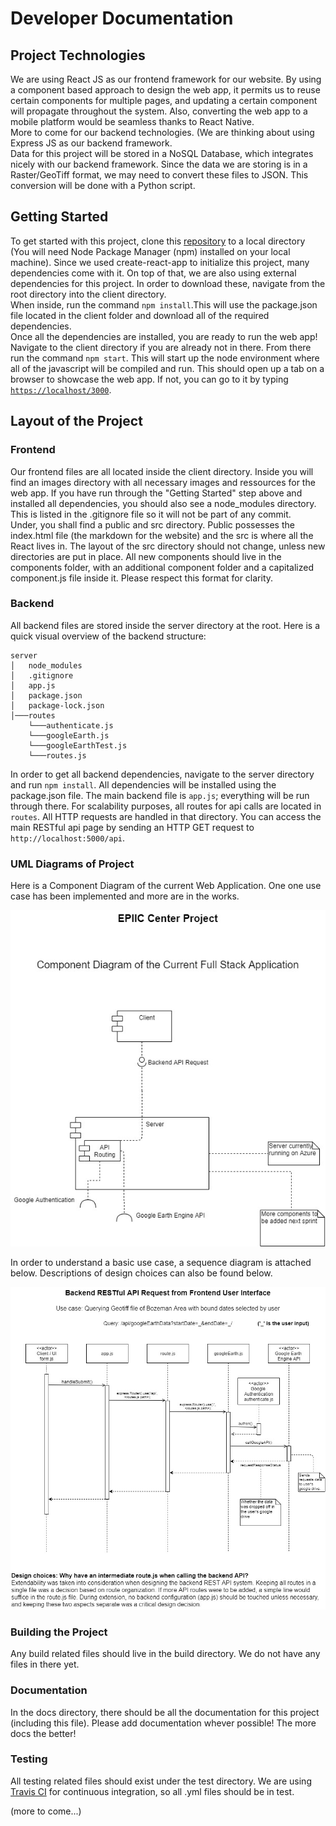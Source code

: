 # Developer Documentation

## Project Technologies

We are using React JS as our frontend framework for our website. By using a component based approach to design the web app, it permits us to reuse certain components for multiple pages, and updating a certain component will propagate throughout the system. Also, converting the web app to a mobile platform would be seamless thanks to React Native.\
More to come for our backend technologies. (We are thinking about using Express JS as our backend framework.\
Data for this project will be stored in a NoSQL Database, which integrates nicely with our backend framework. Since the data we are storing is in a Raster/GeoTiff format, we may need to convert these files to JSON. This conversion will be done with a Python script.

## Getting Started

To get started with this project, clone this [repository](https://github.com/julianryorex/EPIIC-Project) to a local directory (You will need Node Package Manager (npm) installed on your local machine). Since we used create-react-app to initialize this project, many dependencies come with it. On top of that, we are also using external dependencies for this project. In order to download these, navigate from the root directory into the client directory.\
When inside, run the command `npm install`.This will use the package.json file located in the client folder and download all of the required dependencies.\
Once all the dependencies are installed, you are ready to run the web app! Navigate to the client directory if you are already not in there. From there run the command `npm start`. This will start up the node environment where all of the javascript will be compiled and run. This should open up a tab on a browser to showcase the web app. If not, you can go to it by typing [`https://localhost/3000`](https://localhost/3000).

## Layout of the Project

### Frontend

Our frontend files are all located inside the client directory. Inside you will find an images directory with all necessary images and ressources for the web app. If you have run through the "Getting Started" step above and installed all dependencies, you should also see a node_modules directory. This is listed in the .gitignore file so it will not be part of any commit.\
Under, you shall find a public and src directory. Public possesses the index.html file (the markdown for the website) and the src is where all the React lives in. The layout of the src directory should not change, unless new directories are put in place. All new components should live in the components folder, with an additional component folder and a capitalized component.js file inside it. Please respect this format for clarity.

### Backend

All backend files are stored inside the server directory at the root. Here is a quick visual overview of the backend structure:

```
server
│   node_modules
│   .gitignore
│   app.js
│   package.json
│   package-lock.json
│───routes
    └───authenticate.js
    └───googleEarth.js
    └───googleEarthTest.js
    └───routes.js
```

In order to get all backend dependencies, navigate to the server directory and run `npm install`. All dependencies will be installed using the package.json file.
The main backend file is `app.js`; everything will be run through there. For scalability purposes, all routes for  api calls are located in `routes`. All HTTP requests are handled in that directory. You can access the main RESTful api page by sending an HTTP GET request to `http://localhost:5000/api`.

### UML Diagrams of Project

Here is a Component Diagram of the current Web Application. One one use case has been implemented and more are in the works.

![Component Diagram](./componentDiagram.jpg)

In order to understand a basic use case, a sequence diagram is attached below. Descriptions of design choices can also be found below.

![Component Diagram](./sequenceDiagram.jpg)

### Building the Project

Any build related files should live in the build directory. We do not have any files in there yet.

### Documentation

In the docs directory, there should be all the documentation for this project (including this file). Please add documentation whever possible! The more docs the better!

### Testing

All testing related files should exist under the test directory. We are using [Travis CI](https://travis-ci.org/) for continuous integration, so all .yml files should be in test.

(more to come...)

